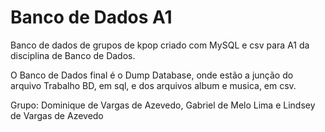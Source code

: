 # Banco de Dados A1
Banco de dados de grupos de kpop criado com MySQL e csv para A1 da disciplina de Banco de Dados.

O Banco de Dados final é o Dump Database, onde estão a junção do arquivo Trabalho BD, em sql, e dos arquivos album e musica, em csv.

Grupo: Dominique de Vargas de Azevedo, Gabriel de Melo Lima e Lindsey de Vargas de Azevedo
